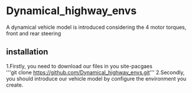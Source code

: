 # Dynamical_highway_envs
A dynamical vehicle model is introduced considering the 4 motor torques, front and rear steering  
## installation
1.Firstly, you need to download our files in you site-pacgaes  
   '''git clone https://github.com/Dynamical_highway_envs.git'''
2.Secondly, you should introduce our vehicle model by configure the environment you create.
